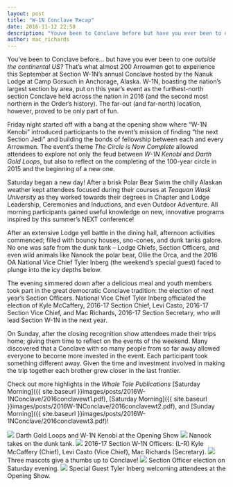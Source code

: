```yaml
---
layout: post
title: "W-1N Conclave Recap"
date: 2016-11-12 22:50
description: "Youve been to Conclave before but have you ever been to one outside the continental US?"
author: mac_richards
---
```


You’ve been to Conclave before… but have you ever been to one *outside the continental US?* That’s what almost 200 Arrowmen got to experience this September at Section W-1N’s annual Conclave hosted by the Nanuk Lodge at Camp Gorsuch in Anchorage, Alaska. W-1N, boasting the nation’s largest section by area, put on this year’s event as the furthest-north section Conclave held across the nation in 2016 (and the second most northern in the Order’s history). The far-out (and far-north) location, however, proved to be only part of fun.
<!--more-->

Friday night started off with a bang at the opening show where “W-1N Kenobi” introduced participants to the event’s mission of finding “the next Section Jedi” and building the bonds of fellowship between each and every Arrowmen. The event’s theme *The Circle is Now Complete* allowed attendees to explore not only the feud between *W-1N Kenobi* and *Darth Gold Loops*, but also to reflect on the completing of the 100-year circle in 2015 and the beginning of a new one.

Saturday began a new day! After a brisk Polar Bear Swim the chilly Alaskan weather kept attendees focused during their courses at *Teaquan Wask University* as they worked towards their degrees in Chapter and Lodge Leadership, Ceremonies and Inductions, and even Outdoor Adventure. All morning participants gained useful
knowledge on new, innovative programs inspired by this summer’s NEXT conference!

After an extensive Lodge yell battle in the dining hall, afternoon activities commenced; filled with bouncy houses, sno-cones, and dunk tanks galore. No one was safe from the dunk tank – Lodge Chiefs, Section Officers, and even wild animals like Nanook the polar bear, Ollie the Orca, and the 2016 OA National Vice Chief Tyler Inberg (the weekend’s special guest) faced to plunge into the icy depths below.

The evening simmered down after a delicious meal and youth members took part in the great democratic Conclave tradition: the election of next year’s Section Officers. National Vice Chief Tyler Inberg officiated the election of Kyle McCaffery, 2016-17 Section Chief, Levi Casto, 2016-17 Section Vice Chief, and Mac Richards, 2016-17 Section Secretary, who will lead Section W-1N in the next year.

On Sunday, after the closing recognition show attendees made their trips home; giving them time to reflect on the events of the weekend. Many discovered that a Conclave with so many people from so far away allowed everyone to become more invested in the event. Each participant took something different away. Given the time and investment involved in making the trip together each brother grew closer in the last frontier.

Check out more highlights in the *Whale Tale Publications* [Saturday Morning]({{ site.baseurl }}images/posts/2016W-1NConclave/2016conclavewt1.pdf), [Saturday Morning]({{ site.baseurl }}images/posts/2016W-1NConclave/2016conclavewt2.pdf), and [Sunday Morning]({{ site.baseurl }}images/posts/2016W-1NConclave/2016conclavewt3.pdf)!

<img src="{{ site.baseurl }}images/posts/2016W-1NConclave/dath-gold-loops-photo.jpg" class="img-thumbnail img-responsive center-block">
Darth Gold Loops and W-1N Kenobi at the Opening Show

<img src="{{ site.baseurl }}images/posts/2016W-1NConclave/nanook-dunk-tank.jpg" class="img-thumbnail img-responsive center-block">
Nanook takes on the dunk tank.

<img src="{{ site.baseurl }}images/posts/2016W-1NConclave/2016-17-officers.jpg" class="img-thumbnail img-responsive center-block">
2016-17 Section W-1N Officers: (L-R) Kyle McCaffery (Chief), Levi Casto (Vice Chief), Mac Richards (Secretary).

<img src="{{ site.baseurl }}images/posts/2016W-1NConclave/three-mascots.jpg" class="img-thumbnail img-responsive center-block">
Three mascots give a thumbs up to Conclave!

<img src="{{ site.baseurl }}images/posts/2016W-1NConclave/officer-election.jpg" class="img-thumbnail img-responsive center-block">
Section Officer election on Saturday evening.

<img src="{{ site.baseurl }}images/posts/2016W-1NConclave/tyler-show.jpg" class="img-thumbnail img-responsive center-block">
Special Guest Tyler Inberg welcoming attendees at the Opening Show.